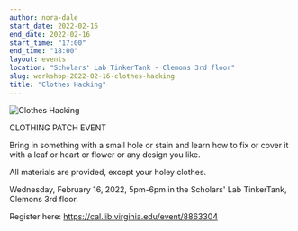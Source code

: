 ```yaml
---
author: nora-dale
start_date: 2022-02-16
end_date: 2022-02-16
start_time: "17:00"
end_time: "18:00"
layout: events
location: "Scholars' Lab TinkerTank - Clemons 3rd floor"
slug: workshop-2022-02-16-clothes-hacking
title: "Clothes Hacking"
---
```


![Clothes Hacking](/assets/post-media/workshops/patch-event.png)

CLOTHING PATCH EVENT

Bring in something with a small hole or stain and learn how to fix or cover it with a leaf or heart or flower or any design you like.

All materials are provided, except your holey clothes.

Wednesday, February 16, 2022, 5pm-6pm in the Scholars' Lab TinkerTank, Clemons 3rd floor.

Register here: [https://cal.lib.virginia.edu/event/8863304 ](https://cal.lib.virginia.edu/event/8863304)
